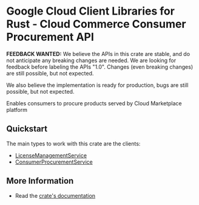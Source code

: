 # Google Cloud Client Libraries for Rust - Cloud Commerce Consumer Procurement API

<!-- Code generated by sidekick. DO NOT EDIT. -->

**FEEDBACK WANTED:** We believe the APIs in this crate are stable, and
do not anticipate any breaking changes are needed. We are looking for
feedback before labeling the APIs "1.0". Changes (even breaking changes)
are still possible, but not expected.

We also believe the implementation is ready for production, bugs are
still possible, but not expected.

Enables consumers to procure products served by Cloud Marketplace platform

## Quickstart

The main types to work with this crate are the clients:

- [LicenseManagementService]
- [ConsumerProcurementService]

## More Information

- Read the [crate's documentation](https://docs.rs/google-cloud-commerce-consumer-procurement-v1/latest/google-cloud-commerce-consumer-procurement-v1)

[LicenseManagementService]: https://docs.rs/google-cloud-commerce-consumer-procurement-v1/latest/google_cloud_commerce_consumer_procurement_v1/client/struct.LicenseManagementService.html
[ConsumerProcurementService]: https://docs.rs/google-cloud-commerce-consumer-procurement-v1/latest/google_cloud_commerce_consumer_procurement_v1/client/struct.ConsumerProcurementService.html

